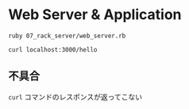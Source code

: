 # Web Server & Application

```
ruby 07_rack_server/web_server.rb
```

```
curl localhost:3000/hello
```

## 不具合

`curl` コマンドのレスポンスが返ってこない
